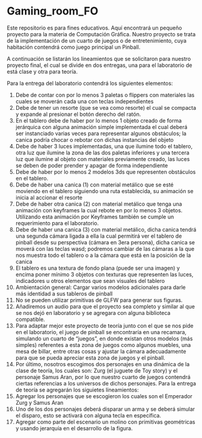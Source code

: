 # Gaming_room_FO
Este repositorio es para fines educativos. Aquí encontrará un pequeño proyecto para la materia de Computación Gráfica. Nuestro proyecto se trata de la implementación de un cuarto de juegos o de entretenimiento, cuya habitación contendrá como juego principal un Pinball. 

A continuación se listarán los lineamientos que se solicitaron para nuestro proyecto final, el cual se divide en dos entregas, una para el laboratorio de está clase y otra para teoría. 

Para la entrega del laboratorio contendrá los siguientes elementos:
1. Debe de contar con por lo menos 3 paletas o flippers con materiales las cuales se moverán cada una con teclas independientes
2. Debe de tener un resorte (que se vea como resorte) el cual se compacta y expande al presionar el botón derecho del ratón.
3. En el tablero debe de haber por lo menos 1 objeto creado de forma jerárquica con alguna animación simple implementada el cual deberá ser instanciado varias veces para representar algunos obstáculos; la canica podría chocar o rebotar con dichas instancias del objeto
4. Debe de haber 3 luces implementadas, una que ilumine todo el tablero, otra luz que ilumine la zona de las dos paletas inferiores y una tercera luz que ilumine al objeto con materiales previamente creado, las luces se deben de poder prender y apagar de forma independiente
5. Debe de haber por lo menos 2 modelos 3ds que representen obstáculos en el tablero.
6. Debe de haber una canica (1) con material metálico que se esté moviendo en el tablero siguiendo una ruta establecida, su animación se inicia al accionar el resorte
7. Debe de haber otra canica (2) con material metálico que tenga una animación con keyframes la cual rebote en por lo menos 3 objetos. Utilizando esta animación por Keyframes también se cumple un requerimiento para el laboratorio.
8. Debe de haber una canica (3) con material metálico, dicha canica tendrá una segunda cámara ligada a ella la cual permitirá ver el tablero de pinball desde su perspectiva (cámara en 3era persona), dicha canica se moverá con las teclas wasd; podremos cambiar de las cámaras a la que nos muestra todo el tablero o a la cámara que está en la posición de la canica
9. El tablero es una textura de fondo plana (puede ser una imagen) y encima poner mínimo 3 objetos con texturas que representen las luces, indicadores u otros elementos que sean visuales del tablero
10. Ambientación general: Cargar varios modelos adicionales para darle más identidad a sus tableros de pinball
11. No se pueden utilizar primitivas de GLFW para generar sus figuras.
12. Añadiremos un audio para que el proyecto sea completo y similar al que se nos dejó en laboratorio y se agregara con alguna biblioteca compatible.
13. Para adaptar mejor este proyecto de teoría junto con el que se nos pide en el laboratorio, el juego de pinball se encontraría en una recamara, simulando un cuarto de “juegos”, en donde existan otros modelos (más simples) referentes a esta zona de juegos como algunos muebles, una mesa de billar, entre otras cosas y ajustar la cámara adecuadamente para que se pueda apreciar esta zona de juegos y el pinball.
14. Por último, nosotros escogimos dos personajes en una dinámica de la clase de teoría, los cuales son: Zurg (el juguete de Toy story) y el personaje Samus Aran, por lo que nuestro cuarto de juegos contendrá ciertas referencias a los universos de dichos personajes.                                                                                  Para la entrega de teoría se agregarán los siguietes líneamientos: 
15. Agregar los personajes que se escogieron los cuales son el Emperador Zurg y Samus Aran 
16. Uno de los dos personajes deberá disparar un arma y se deberá simular el disparo, esto se activará con alguna tecla en específica. 
17. Agregar como parte del escenario un molino con primitivas geométricas y usando jerarquía en el desarrollo de la figura. 
